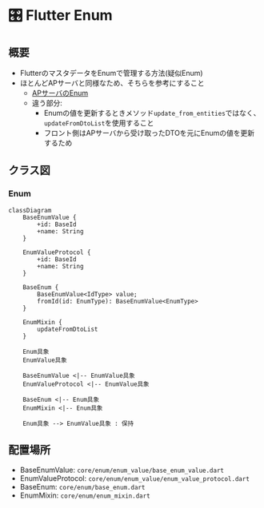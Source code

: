 # 🎛️ Flutter Enum

## 概要
- FlutterのマスタデータをEnumで管理する方法(疑似Enum)
- ほとんどAPサーバと同様なため、そちらを参考にすること
  - [APサーバのEnum](../api/Enum-ap_server_enum.md)
  - 違う部分: 
    - Enumの値を更新するときメソッド`update_from_entities`ではなく、
    `updateFromDtoList`を使用すること
    - フロント側はAPサーバから受け取ったDTOを元にEnumの値を更新するため

## クラス図
### Enum

```mermaid
classDiagram
    BaseEnumValue {
        +id: BaseId
        +name: String
    }

    EnumValueProtocol {
        +id: BaseId
        +name: String
    }

    BaseEnum {
        BaseEnumValue<IdType> value;
        fromId(id: EnumType): BaseEnumValue<EnumType>
    }

    EnumMixin {
        updateFromDtoList
    }

    Enum具象
    EnumValue具象
    
    BaseEnumValue <|-- EnumValue具象
    EnumValueProtocol <|-- EnumValue具象
    
    BaseEnum <|-- Enum具象
    EnumMixin <|-- Enum具象

    Enum具象 --> EnumValue具象 : 保持
```

## 配置場所
- BaseEnumValue: `core/enum/enum_value/base_enum_value.dart`
- EnumValueProtocol: `core/enum/enum_value/enum_value_protocol.dart`
- BaseEnum: `core/enum/base_enum.dart`
- EnumMixin: `core/enum/enum_mixin.dart`
